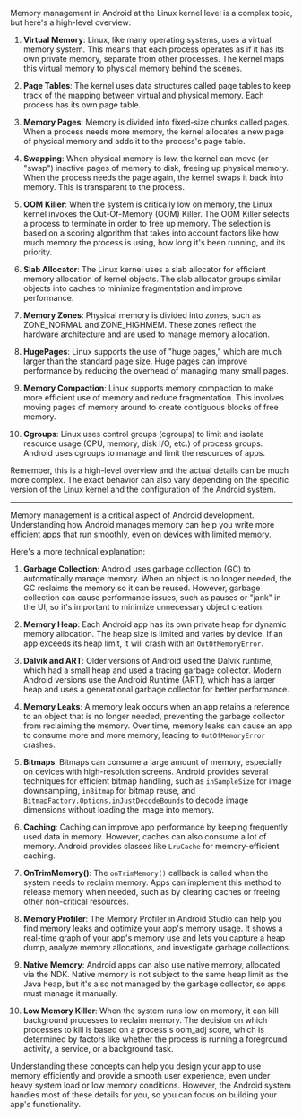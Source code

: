 
Memory management in Android at the Linux kernel level is a complex topic, but here's a high-level overview:

1. **Virtual Memory**: Linux, like many operating systems, uses a virtual memory system. This means that each process operates as if it has its own private memory, separate from other processes. The kernel maps this virtual memory to physical memory behind the scenes.

2. **Page Tables**: The kernel uses data structures called page tables to keep track of the mapping between virtual and physical memory. Each process has its own page table.

3. **Memory Pages**: Memory is divided into fixed-size chunks called pages. When a process needs more memory, the kernel allocates a new page of physical memory and adds it to the process's page table.

4. **Swapping**: When physical memory is low, the kernel can move (or "swap") inactive pages of memory to disk, freeing up physical memory. When the process needs the page again, the kernel swaps it back into memory. This is transparent to the process.

5. **OOM Killer**: When the system is critically low on memory, the Linux kernel invokes the Out-Of-Memory (OOM) Killer. The OOM Killer selects a process to terminate in order to free up memory. The selection is based on a scoring algorithm that takes into account factors like how much memory the process is using, how long it's been running, and its priority.

6. **Slab Allocator**: The Linux kernel uses a slab allocator for efficient memory allocation of kernel objects. The slab allocator groups similar objects into caches to minimize fragmentation and improve performance.

7. **Memory Zones**: Physical memory is divided into zones, such as ZONE_NORMAL and ZONE_HIGHMEM. These zones reflect the hardware architecture and are used to manage memory allocation.

8. **HugePages**: Linux supports the use of "huge pages," which are much larger than the standard page size. Huge pages can improve performance by reducing the overhead of managing many small pages.

9. **Memory Compaction**: Linux supports memory compaction to make more efficient use of memory and reduce fragmentation. This involves moving pages of memory around to create contiguous blocks of free memory.

10. **Cgroups**: Linux uses control groups (cgroups) to limit and isolate resource usage (CPU, memory, disk I/O, etc.) of process groups. Android uses cgroups to manage and limit the resources of apps.

Remember, this is a high-level overview and the actual details can be much more complex. The exact behavior can also vary depending on the specific version of the Linux kernel and the configuration of the Android system.


----
Memory management is a critical aspect of Android development. Understanding how Android manages memory can help you write more efficient apps that run smoothly, even on devices with limited memory.

Here's a more technical explanation:

1. **Garbage Collection**: Android uses garbage collection (GC) to automatically manage memory. When an object is no longer needed, the GC reclaims the memory so it can be reused. However, garbage collection can cause performance issues, such as pauses or "jank" in the UI, so it's important to minimize unnecessary object creation.

2. **Memory Heap**: Each Android app has its own private heap for dynamic memory allocation. The heap size is limited and varies by device. If an app exceeds its heap limit, it will crash with an `OutOfMemoryError`.

3. **Dalvik and ART**: Older versions of Android used the Dalvik runtime, which had a small heap and used a tracing garbage collector. Modern Android versions use the Android Runtime (ART), which has a larger heap and uses a generational garbage collector for better performance.

4. **Memory Leaks**: A memory leak occurs when an app retains a reference to an object that is no longer needed, preventing the garbage collector from reclaiming the memory. Over time, memory leaks can cause an app to consume more and more memory, leading to `OutOfMemoryError` crashes.

5. **Bitmaps**: Bitmaps can consume a large amount of memory, especially on devices with high-resolution screens. Android provides several techniques for efficient bitmap handling, such as `inSampleSize` for image downsampling, `inBitmap` for bitmap reuse, and `BitmapFactory.Options.inJustDecodeBounds` to decode image dimensions without loading the image into memory.

6. **Caching**: Caching can improve app performance by keeping frequently used data in memory. However, caches can also consume a lot of memory. Android provides classes like `LruCache` for memory-efficient caching.

7. **OnTrimMemory()**: The `onTrimMemory()` callback is called when the system needs to reclaim memory. Apps can implement this method to release memory when needed, such as by clearing caches or freeing other non-critical resources.

8. **Memory Profiler**: The Memory Profiler in Android Studio can help you find memory leaks and optimize your app's memory usage. It shows a real-time graph of your app's memory use and lets you capture a heap dump, analyze memory allocations, and investigate garbage collections.

9. **Native Memory**: Android apps can also use native memory, allocated via the NDK. Native memory is not subject to the same heap limit as the Java heap, but it's also not managed by the garbage collector, so apps must manage it manually.

10. **Low Memory Killer**: When the system runs low on memory, it can kill background processes to reclaim memory. The decision on which processes to kill is based on a process's oom_adj score, which is determined by factors like whether the process is running a foreground activity, a service, or a background task.

Understanding these concepts can help you design your app to use memory efficiently and provide a smooth user experience, even under heavy system load or low memory conditions. However, the Android system handles most of these details for you, so you can focus on building your app's functionality.